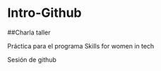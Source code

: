# Intro-Github

##Charla taller

Práctica para el programa Skills for women in tech

 Sesión de github
